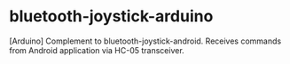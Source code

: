 # bluetooth-joystick-arduino
[Arduino] Complement to bluetooth-joystick-android. Receives commands from Android application via HC-05 transceiver.
